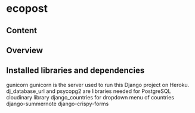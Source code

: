 # ecopost

## Content

## Overview

## Installed libraries and dependencies

gunicorn
gunicorn is the server used to run this Django project on Heroku.
dj_database_url and psycopg2 are libraries needed for PostgreSQL
cloudinary  library
django_countries for dropdown menu of countries
django-summernote
django-crispy-forms